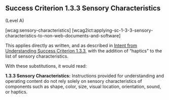 ## Success Criterion 1.3.3 Sensory Characteristics

(Level A)

[wcag:sensory-characteristics]
[wcag2ict:applying-sc-1-3-3-sensory-characteristics-to-non-web-documents-and-software]

This applies directly as written, and as described in [Intent from Understanding Success Criterion 1.3.3](https://www.w3.org/WAI/WCAG22/Understanding/sensory-characteristics#intent), with the addition of “haptics” to the list of sensory characteristics.

With these substitutions, it would read:

**1.3.3 Sensory Characteristics:** Instructions provided for understanding and operating content do not rely solely on sensory characteristics of components such as shape, color, size, visual location, orientation, sound, or haptics.
